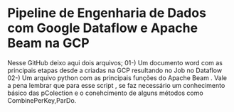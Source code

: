 # Pipeline de Engenharia de Dados com Google Dataflow e Apache Beam na GCP

Nesse GitHub deixo aqui dois arquivos;
01-) Um documento word com as principais etapas desde a criadas na GCP resultando no Job no Dataflow
02-) Um arquivo python com as principais funções do Apache Beam . Vale a pena lembrar que para esse script , se faz necessário um conhecimento básico das pColection e o conehcimento de alguns métodos como CombinePerKey,ParDo.